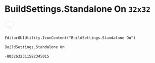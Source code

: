 # BuildSettings.Standalone On `32x32`
<img src="/img/BuildSettings.Standalone%20On.png" width=32 height=32>

``` CSharp
EditorGUIUtility.IconContent("BuildSettings.Standalone On")
```
```
BuildSettings.Standalone On
```
```
-8032632311582345015
```
